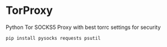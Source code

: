 # TorProxy
Python Tor SOCKS5 Proxy with best torrc settings for security

```python
pip install pysocks requests psutil
```
